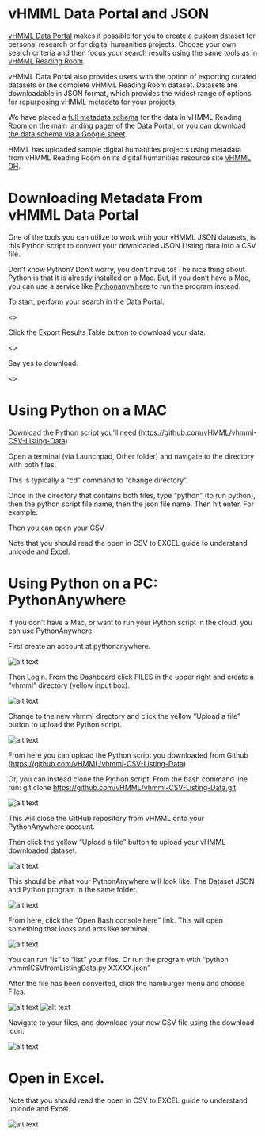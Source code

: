 # vHMML Data Portal and JSON

[vHMML Data Portal](https://www.vhmml.org/dataPortal) makes it possible for you to create a custom dataset for personal research or for digital humanities projects. Choose your own search criteria and then focus your search results using the same tools as in [vHMML Reading Room](https://www.vhmml.org/readingRoom/).

vHMML Data Portal also provides users with the option of exporting curated datasets or the complete vHMML Reading Room dataset. Datasets are downloadable in JSON format, which provides the widest range of options for repurposing vHMML metadata for your projects.

We have placed a [full metadata schema](https://www.vhmml.org/dataPortal/schema) for the data in vHMML Reading Room on the main landing pager of the Data Portal, or you can [download the data schema via a Google sheet](https://bit.ly/vHMMLSchema). 

HMML has uploaded sample digital humanities projects using metadata from vHMML Reading Room on its digital humanities resource site [vHMML DH](https://www.vhmmldh.org/).

# Downloading Metadata From vHMML Data Portal

One of the tools you can utilize to work with your vHMML JSON datasets, is this Python script to convert your downloaded JSON Listing data into a CSV file.

Don’t know Python? Don’t worry, you don’t have to! The nice thing about Python is that it is already installed on a Mac. But, if you don’t have a Mac, you can use a service like [Pythonanywhere](https://www.pythonanywhere.com) to run the program instead. 

To start, perform your search in the Data Portal.

<<image>>
  
Click the Export Results Table button to download your data.

<<image>>
  
Say yes to download.

<<image>>

# Using Python on a MAC

Download the Python script you’ll need (https://github.com/vHMML/vhmml-CSV-Listing-Data)

Open a terminal (via Launchpad, Other folder) and navigate to the directory with both files.

This is typically a “cd” command to “change directory”.

Once in the directory that contains both files, type “python” (to run python), then the python script file name, then the json file name. Then hit enter. For example:

Then you can open your CSV

Note that you should read the open in CSV to EXCEL guide to understand unicode and Excel.

# Using Python on a PC: PythonAnywhere

If you don’t have a Mac, or want to run your Python script in the cloud, you can use PythonAnywhere.

First create an account at pythonanywhere.

![alt text](https://github.com/vHMML/vhmml-CSV-Listing-Data/blob/master/img/pa_create_account.PNG "Create account")

Then Login. From the Dashboard click FILES in the upper right and create a “vhmml” directory (yellow input box).

![alt text](https://github.com/vHMML/vhmml-CSV-Listing-Data/blob/master/img/pa_files_new_dir.PNG "New Directory")

Change to the new vhmml directory and click the yellow “Upload a file” button to upload the Python script.

![alt text](https://github.com/vHMML/vhmml-CSV-Listing-Data/blob/master/img/pa_upload_file.PNG "Upload file")

From here you can upload the Python script you downloaded from Github (https://github.com/vHMML/vhmml-CSV-Listing-Data)

Or, you can instead clone the Python script. From the bash command line run: git clone https://github.com/vHMML/vhmml-CSV-Listing-Data.git 

![alt text](https://github.com/vHMML/vhmml-CSV-Listing-Data/blob/master/img/pa_git_clone.PNG "Git Clone")

This will close the GitHub repository from vHMML onto your PythonAnywhere account.

Then click the yellow “Upload a file” button to upload your vHMML downloaded dataset.

![alt text](https://github.com/vHMML/vhmml-CSV-Listing-Data/blob/master/img/pa_upload_python_file.PNG "Upload")

This should be what your PythonAnywhere will look like. The Dataset JSON and Python program in the same folder.

![alt text](https://github.com/vHMML/vhmml-CSV-Listing-Data/blob/master/img/pa_files_uploaded_open_bash.PNG "Files uploaded")

From here, click the “Open Bash console here” link. This will open something that looks and acts like terminal.

![alt text](https://github.com/vHMML/vhmml-CSV-Listing-Data/blob/master/img/pa_bash_run_program.PNG "Bash Command line")

You can run “ls” to “list” your files. Or run the program with “python vhmmlCSVfromListingData.py XXXXX.json”

After the file has been converted, click the hamburger menu and choose Files.

![alt text](https://github.com/vHMML/vhmml-CSV-Listing-Data/blob/master/img/pa_view_files.PNG "Files menu")
![alt text](https://github.com/vHMML/vhmml-CSV-Listing-Data/blob/master/img/pa_files_nav_dir.PNG "Navigate files")

Navigate to your files, and download your new CSV file using the download icon.

![alt text](https://github.com/vHMML/vhmml-CSV-Listing-Data/blob/master/img/pa_files_download_csv.PNG "Download CSV")

# Open in Excel.

Note that you should read the open in CSV to EXCEL guide to understand unicode and Excel.

![alt text](https://github.com/vHMML/vhmml-CSV-Listing-Data/blob/master/img/pa_view_excel.PNG "View Excel")
